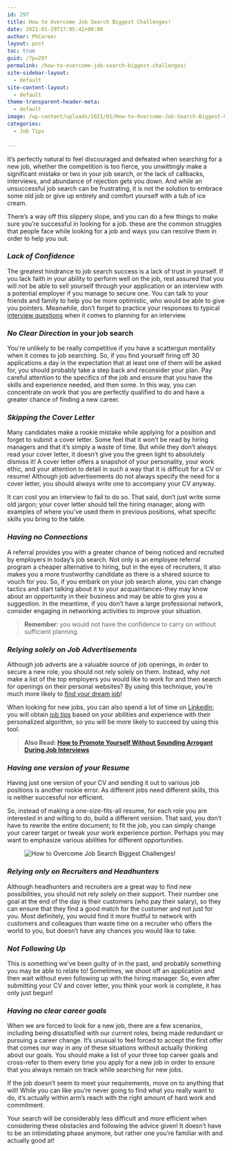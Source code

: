 ```yaml
---
id: 297
title: How to Overcome Job Search Biggest Challenges!
date: 2021-01-29T17:05:42+00:00
author: PhCareer
layout: post
toc: true
guid: /?p=297
permalink: /how-to-overcome-job-search-biggest-challenges/
site-sidebar-layout:
  - default
site-content-layout:
  - default
theme-transparent-header-meta:
  - default
image: /wp-content/uploads/2021/01/How-to-Overcome-Job-Search-Biggest-Challenges.jpg
categories:
  - Job Tips
 
---
```

It&#8217;s perfectly natural to feel discouraged and defeated when searching for a new job, whether the competition is too fierce, you unwittingly make a significant mistake or two in your job search, or the lack of callbacks, interviews, and abundance of rejection gets you down. And while an unsuccessful job search can be frustrating, it is not the solution to embrace some old job or give up entirely and comfort yourself with a tub of ice cream.

There&#8217;s a way off this slippery slope, and you can do a few things to make sure you&#8217;re successful in looking for a job. these are the common struggles that people face while looking for a job and ways you can resolve them in order to help you out.

### **_Lack of Confidence_**

The greatest hindrance to job search success is a lack of trust in yourself. If you lack faith in your ability to perform well on the job, rest assured that you will not be able to sell yourself through your application or an interview with a potential employer if you manage to secure one. You can talk to your friends and family to help you be more optimistic, who would be able to give you pointers. Meanwhile, don&#8217;t forget to practice your responses to typical [interview questions](/what-to-expect-in-a-final-job-interview/) when it comes to planning for an interview.

### **_No Clear Direction_** **in your job search**

You&#8217;re unlikely to be really competitive if you have a scattergun mentality when it comes to job searching. So, if you find yourself firing off 30 applications a day in the expectation that at least one of them will be asked for, you should probably take a step back and reconsider your plan. Pay careful attention to the specifics of the job and ensure that you have the skills and experience needed, and then some. In this way, you can concentrate on work that you are perfectly qualified to do and have a greater chance of finding a new career.

### **_Skipping the Cover Letter_**

Many candidates make a rookie mistake while applying for a position and forget to submit a cover letter. Some feel that it won&#8217;t be read by hiring managers and that it&#8217;s simply a waste of time. But while they don&#8217;t always read your cover letter, it doesn&#8217;t give you the green light to absolutely dismiss it! A cover letter offers a snapshot of your personality, your work ethic, and your attention to detail in such a way that it is difficult for a CV or resume! Although job advertisements do not always specify the need for a cover letter, you should always write one to accompany your CV anyway.

It can cost you an interview to fail to do so. That said, don&#8217;t just write some old jargon; your cover letter should tell the hiring manager, along with examples of where you&#8217;ve used them in previous positions, what specific skills you bring to the table.

### **_Having no Connections_**

A referral provides you with a greater chance of being noticed and recruited by employers in today&#8217;s job search. Not only is an employee referral program a cheaper alternative to hiring, but in the eyes of recruiters, it also makes you a more trustworthy candidate as there is a shared source to vouch for you. So, if you embark on your job search alone, you can change tactics and start talking about it to your acquaintances-they may know about an opportunity in their business and may be able to give you a suggestion. In the meantime, if you don&#8217;t have a large professional network, consider engaging in networking activities to improve your situation.

<blockquote class="wp-block-quote">
  <p>
    <strong>Remember</strong>: you would not have the confidence to carry on without sufficient planning.
  </p>
</blockquote>

### **_Relying solely on Job Advertisements_**

Although job adverts are a valuable source of job openings, in order to secure a new role, you should not rely solely on them. Instead, why not make a list of the top employers you would like to work for and then search for openings on their personal websites? By using this technique, you&#8217;re much more likely to [find your dream job](/tips-you-need-to-find-your-dream-job-and-get-hired-faster/)!

When looking for new jobs, you can also spend a lot of time on [LinkedIn](https://business.linkedin.com/en-uk/marketing-solutions/blog/posts/content-marketing/2017/17-steps-to-a-better-LinkedIn-profile-in-2017); you will obtain [job tips](/category/job-tips/) based on your abilities and experience with their personalized algorithm, so you will be more likely to succeed by using this tool.

<blockquote class="wp-block-quote">
  <p>
    <strong>Also Read: <a href="/how-to-promote-yourself-without-sounding-arrogant-during-job-interviews/">How to Promote Yourself Without Sounding Arrogant During Job Interviews</a></strong>
  </p>
</blockquote>

### **_Having one version of your Resume_**

Having just one version of your CV and sending it out to various job positions is another rookie error. As different jobs need different skills, this is neither successful nor efficient.

So, instead of making a one-size-fits-all resume, for each role you are interested in and willing to do, build a different version. That said, you don&#8217;t have to rewrite the entire document; to fit the job, you can simply change your career target or tweak your work experience portion. Perhaps you may want to emphasize various abilities for different opportunities.


<figure class="wp-block-image size-large">

<img loading="lazy" width="966" height="738" src="/wp-content/uploads/2021/01/Job-Search-Challenges.jpg" alt="How to Overcome Job Search Biggest Challenges!" class="wp-image-298" srcset="/wp-content/uploads/2021/01/Job-Search-Challenges.jpg 966w, /wp-content/uploads/2021/01/Job-Search-Challenges-300x229.jpg 300w, /wp-content/uploads/2021/01/Job-Search-Challenges-768x587.jpg 768w" sizes="(max-width: 966px) 100vw, 966px" /> </figure> 

### **_Relying only on Recruiters and Headhunters_**

Although headhunters and recruiters are a great way to find new possibilities, you should not rely solely on their support. Their number one goal at the end of the day is their customers (who pay their salary), so they can ensure that they find a good match for the customer and not just for you. Most definitely, you would find it more fruitful to network with customers and colleagues than waste time on a recruiter who offers the world to you, but doesn&#8217;t have any chances you would like to take.

### **_Not Following Up_** 

This is something we&#8217;ve been guilty of in the past, and probably something you may be able to relate to! Sometimes, we shoot off an application and then wait without even following up with the hiring manager. So, even after submitting your CV and cover letter, you think your work is complete, it has only just begun!

### **_Having no clear career goals_**

When we are forced to look for a new job, there are a few scenarios, including being dissatisfied with our current roles, being made redundant or pursuing a career change. It&#8217;s unusual to feel forced to accept the first offer that comes our way in any of these situations without actually thinking about our goals. You should make a list of your three top career goals and cross-refer to them every time you apply for a new job in order to ensure that you always remain on track while searching for new jobs.

If the job doesn&#8217;t seem to meet your requirements, move on to anything that will! While you can like you&#8217;re never going to find what you really want to do, it&#8217;s actually within arm&#8217;s reach with the right amount of hard work and commitment.

Your search will be considerably less difficult and more efficient when considering these obstacles and following the advice given! It doesn&#8217;t have to be an intimidating phase anymore, but rather one you&#8217;re familiar with and actually good at!
